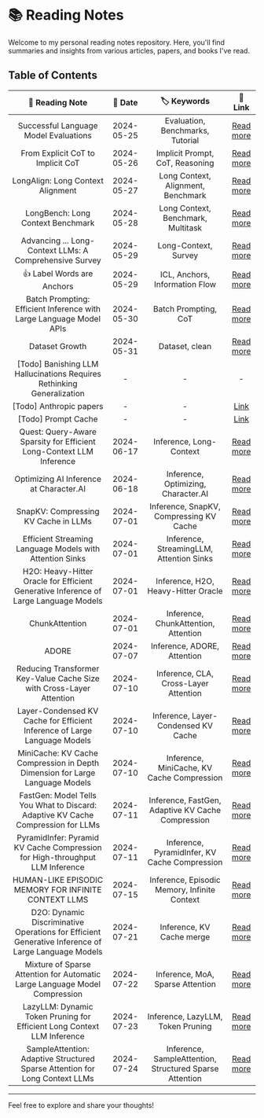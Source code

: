 # 📚 Reading Notes

Welcome to my personal reading notes repository. Here, you'll find summaries and insights from various articles, papers, and books I've read.

## Table of Contents

| 📖 Reading Note | 📅 Date | 🏷️ Keywords | 🔗 Link |
|:---------------:|:-------:|:-----------:|:-------:|
| Successful Language Model Evaluations | 2024-05-25 | Evaluation, Benchmarks, Tutorial | [Read more](./Evaluation/successful_language_model_eval.md) |
| From Explicit CoT to Implicit CoT | 2024-05-26 |  Implicit Prompt, CoT, Reasoning | [Read more](./CoT/Explicit_CoT.md) |
| LongAlign: Long Context Alignment | 2024-05-27 | Long Context, Alignment, Benchmark | [Read more](./Long-Context/LongAlign.md) |
| LongBench: Long Context Benchmark | 2024-05-28 | Long Context, Benchmark, Multitask | [Read more](./Long-Context/LongBench.md) |
|Advancing ... Long-Context LLMs: A Comprehensive Survey | 2024-05-29 | Long-Context, Survey | [Read more](./Long-Context/Advancing_Transformer_Architecture_in_Long-Context_Large_Language_Models_A_Comprehensive_Survey.md) |
|👍 Label Words are Anchors | 2024-05-29 | ICL, Anchors, Information Flow | [Read more](./ICL/Label_Words_are_Anchos.md) |
| Batch Prompting: Efficient Inference with Large Language Model APIs | 2024-05-30 | Batch Prompting, CoT | [Read more](./CoT/Batch_prompt.md) |
| Dataset Growth | 2024-05-31 | Dataset, clean | [Read more](./Dataset/Dataset_Growth.md) |  
| [Todo] Banishing LLM Hallucinations Requires Rethinking Generalization  | - | - | - |
| [Todo] Anthropic papers | - | - | [Link](https://www.anthropic.com/research) |
| [Todo] Prompt Cache | - | - | [Link](https://arxiv.org/pdf/2311.04934)  |
| Quest: Query-Aware Sparsity for Efficient Long-Context LLM Inference | 2024-06-17 | Inference, Long-Context | [Read more](./Long-Context/Quest.md) |
| Optimizing AI Inference at Character.AI | 2024-06-18 | Inference, Optimizing, Character.AI | [Read more](./Inference/optim_Character_AI.md) |
| SnapKV: Compressing KV Cache in LLMs | 2024-07-01 | Inference, SnapKV, Compressing KV Cache | [Read more](./Inference/snapKV.md) |
| Efficient Streaming Language Models with Attention Sinks | 2024-07-01 | Inference, StreamingLLM, Attention Sinks | [Read more](./Inference/StreamingLLM.md) |
| H2O: Heavy-Hitter Oracle for Efficient Generative Inference of Large Language Models | 2024-07-01 | Inference, H2O, Heavy-Hitter Oracle | [Read more](./Inference/H2o.md) |
| ChunkAttention | 2024-07-01 | Inference, ChunkAttention, Attention | [Read more](./Inference/ChunkAttention.md) |
| ADORE | 2024-07-07 | Inference, ADORE, Attention | [Read more](./Inference/ADORE.md) |
| Reducing Transformer Key-Value Cache Size with Cross-Layer Attention | 2024-07-10 | Inference, CLA, Cross-Layer Attention | [Read more](./Inference/CLA.md) |
| Layer-Condensed KV Cache for Efficient Inference of Large Language Models | 2024-07-10 | Inference, Layer-Condensed KV Cache | [Read more](./Inference/Layer-Condensed_KV_Cache.md) |
| MiniCache: KV Cache Compression in Depth Dimension for Large Language Models | 2024-07-10 | Inference, MiniCache, KV Cache Compression | [Read more](./Inference/MiniCache.md) |
| FastGen: Model Tells You What to Discard: Adaptive KV Cache Compression for LLMs | 2024-07-11 | Inference, FastGen, Adaptive KV Cache Compression | [Read more](./Inference/FastGen.md) |
| PyramidInfer: Pyramid KV Cache Compression for High-throughput LLM Inference | 2024-07-11 | Inference, PyramidInfer, KV Cache Compression | [Read more](./Inference/PyramidInfer.md) |
| HUMAN-LIKE EPISODIC MEMORY FOR INFINITE CONTEXT LLMS | 2024-07-15 | Inference, Episodic Memory, Infinite Context | [Read more](./Inference/EM-LLM.md) |
| D2O: Dynamic Discriminative Operations for Efficient Generative Inference of Large Language Models | 2024-07-21 | Inference, KV Cache merge | [Read more](./Inference/D2O.md) |
| Mixture of Sparse Attention for Automatic Large Language Model Compression | 2024-07-22 | Inference, MoA, Sparse Attention | [Read more](./Inference/MoA.md) |
| LazyLLM: Dynamic Token Pruning for Efficient Long Context LLM Inference | 2024-07-23 | Inference, LazyLLM, Token Pruning | [Read more](./Inference/LazyLLM.md) |
| SampleAttention: Adaptive Structured Sparse Attention for Long Context LLMs | 2024-07-24 | Inference, SampleAttention, Structured Sparse Attention | [Read more](./Inference/SampleAttention.md) |
---

Feel free to explore and share your thoughts!